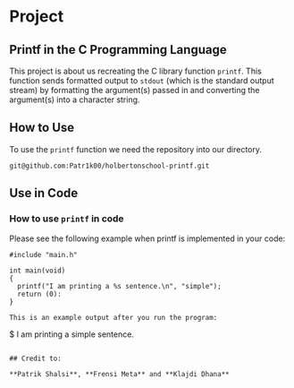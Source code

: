 # Project

## Printf in the C Programming Language

This project is about us recreating the C library function ```printf```. This function sends formatted output to ```stdout``` (which is the standard output stream) by formatting the argument(s) passed in and converting the argument(s) into a character string.

## How to Use

To use the ```printf``` function we need the repository into our directory.

```
git@github.com:Patr1k00/holbertonschool-printf.git
```

## Use in Code

### How to use ```printf``` in code

Please see the following example when printf is implemented in your code:

```
#include "main.h"

int main(void)
{
  printf("I am printing a %s sentence.\n", "simple");
  return (0):
}

This is an example output after you run the program: 

```
$ I am printing a simple sentence.
```

## Credit to:

**Patrik Shalsi**, **Frensi Meta** and **Klajdi Dhana**
